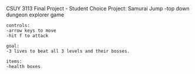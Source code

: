 CSUY 3113 Final Project - Student Choice
Project: Samurai Jump
    -top down dungeon explorer game
    
    controls:
    -arrow keys to move
    -hit f to attack
    
    goal:
    -3 lives to beat all 3 levels and their bosses.
    
    items:
    -health boxes
